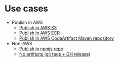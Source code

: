# Use cases

- Publish in AWS
  - [Publish in AWS S3](./aws-s3.md)
  - [Publish in AWS ECR](./aws-ecr.md)
  - [Publish in AWS CodeArtifact Maven repository](./aws-codeartifact-maven.md)
- Non-AWS
  - [Publish in npmjs repo](./npmjs.md)
  - [No artifacts (git tags + GH release)](./git.md)
